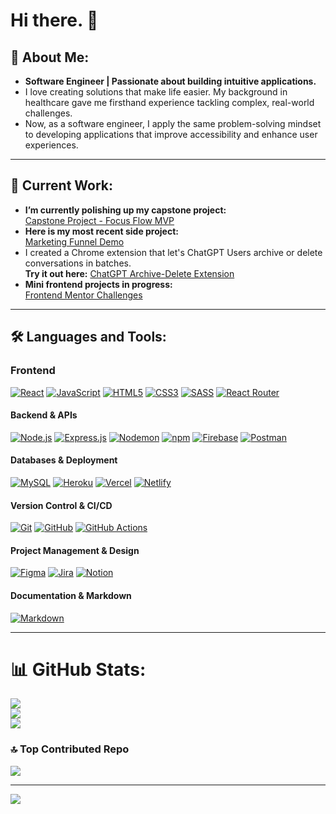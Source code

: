 # Hi there. 👋

## 💫 About Me:

- **Software Engineer | Passionate about building intuitive applications.**  
- I love creating solutions that make life easier. My background in healthcare gave me firsthand experience tackling complex, real-world challenges.  
- Now, as a software engineer, I apply the same problem-solving mindset to developing applications that improve accessibility and enhance user experiences.

---
## 📂 Current Work:
- **I’m currently polishing up my capstone project:**  
  [Capstone Project - Focus Flow MVP](https://github.com/cecilialeung05/capstone-project)
- **Here is my most recent side project:**  
  [Marketing Funnel Demo](https://github.com/cecilialeung05/marketing-funnel-demo)
- I created a Chrome extension that let's ChatGPT Users archive or delete conversations in batches.  
  **Try it out here:** [ChatGPT Archive-Delete Extension](https://github.com/cecilialeung05/chatgpt-archive-delete)
- **Mini frontend projects in progress:**  
  [Frontend Mentor Challenges](https://frontend-mentor-develop-cecilialeung05.vercel.app/)

---
## 🛠 Languages and Tools:

### **Frontend**  
[![React](https://img.shields.io/badge/react-%2320232a.svg?style=for-the-badge&logo=react&logoColor=%2361DAFB)](https://react.dev/) [![JavaScript](https://img.shields.io/badge/javascript-%23323330.svg?style=for-the-badge&logo=javascript&logoColor=%23F7DF1E)](https://developer.mozilla.org/en-US/docs/Web/JavaScript) [![HTML5](https://img.shields.io/badge/html5-%23E34F26.svg?style=for-the-badge&logo=html5&logoColor=white)](https://developer.mozilla.org/en-US/docs/Web/HTML) [![CSS3](https://img.shields.io/badge/css3-%231572B6.svg?style=for-the-badge&logo=css3&logoColor=white)](https://developer.mozilla.org/en-US/docs/Web/CSS) [![SASS](https://img.shields.io/badge/SASS-hotpink.svg?style=for-the-badge&logo=SASS&logoColor=white)](https://sass-lang.com/) [![React Router](https://img.shields.io/badge/React_Router-CA4245?style=for-the-badge&logo=react-router&logoColor=white)](https://reactrouter.com/)  

#### **Backend & APIs**  
[![Node.js](https://img.shields.io/badge/Node.js-43853D?style=for-the-badge&logo=node.js&logoColor=white)](https://nodejs.org/) [![Express.js](https://img.shields.io/badge/Express.js-%23404d59.svg?style=for-the-badge&logo=express&logoColor=%2361DAFB)](https://expressjs.com/) [![Nodemon](https://img.shields.io/badge/Nodemon-76D04B?style=for-the-badge&logo=nodemon&logoColor=white)](https://nodemon.io/) [![npm](https://img.shields.io/badge/npm-CB3837.svg?style=for-the-badge&logo=npm&logoColor=white)](https://www.npmjs.com/) [![Firebase](https://img.shields.io/badge/firebase-%23039BE5.svg?style=for-the-badge&logo=firebase)](https://firebase.google.com/) [![Postman](https://img.shields.io/badge/Postman-FF6C37?style=for-the-badge&logo=postman&logoColor=white)](https://www.postman.com/)  

#### **Databases & Deployment**  
[![MySQL](https://img.shields.io/badge/mysql-4479A1.svg?style=for-the-badge&logo=mysql&logoColor=white)](https://www.mysql.com/) [![Heroku](https://img.shields.io/badge/Heroku-430098?style=for-the-badge&logo=heroku&logoColor=white)](https://www.heroku.com/) [![Vercel](https://img.shields.io/badge/vercel-%23000000.svg?style=for-the-badge&logo=vercel&logoColor=white)](https://vercel.com/) [![Netlify](https://img.shields.io/badge/netlify-%23000000.svg?style=for-the-badge&logo=netlify&logoColor=#00C7B7)](https://www.netlify.com/)  

#### **Version Control & CI/CD**  
[![Git](https://img.shields.io/badge/git-%23F05033.svg?style=for-the-badge&logo=git&logoColor=white)](https://git-scm.com/) [![GitHub](https://img.shields.io/badge/github-%23121011.svg?style=for-the-badge&logo=github&logoColor=white)](https://github.com/) [![GitHub Actions](https://img.shields.io/badge/github%20actions-%232671E5.svg?style=for-the-badge&logo=githubactions&logoColor=white)](https://github.com/features/actions)  

#### **Project Management & Design**  
[![Figma](https://img.shields.io/badge/figma-%23F24E1E.svg?style=for-the-badge&logo=figma&logoColor=white)](https://www.figma.com/) [![Jira](https://img.shields.io/badge/jira-%230A0FFF.svg?style=for-the-badge&logo=jira&logoColor=white)](https://www.atlassian.com/software/jira) [![Notion](https://img.shields.io/badge/Notion-%23000000.svg?style=for-the-badge&logo=notion&logoColor=white)](https://www.notion.so/)  

#### **Documentation & Markdown**  
[![Markdown](https://img.shields.io/badge/Markdown-%23000000.svg?style=for-the-badge&logo=markdown&logoColor=white)](https://www.markdownguide.org/) 

--- 
# 📊 GitHub Stats:
![](https://github-readme-stats.vercel.app/api?username=Cecilialeung05&theme=dark&hide_border=false&include_all_commits=false&count_private=false)<br/>
![](https://nirzak-streak-stats.vercel.app/?user=Cecilialeung05&theme=dark&hide_border=false)<br/>
![](https://github-readme-stats.vercel.app/api/top-langs/?username=Cecilialeung05&theme=dark&hide_border=false&include_all_commits=false&count_private=false&layout=compact)

### 🔝 Top Contributed Repo
![](https://github-contributor-stats.vercel.app/api?username=Cecilialeung05&limit=5&theme=dark&combine_all_yearly_contributions=true)

---
[![](https://visitcount.itsvg.in/api?id=Cecilialeung05&icon=0&color=0)](https://visitcount.itsvg.in)




